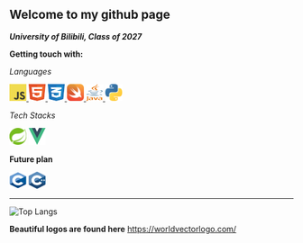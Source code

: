 ## Welcome to my github page
***University of Bilibili, Class of 2027***

**Getting touch with:**

*Languages*
<div>
    <a href="https://developer.mozilla.org/en-US/docs/Web/javascript">
        <img src = "/image/logo-javascript.svg" alt="java-script-icon" width = "30" height="30">
    </a>
    <a href="https://developer.mozilla.org/en-US/docs/Web/HTML>">
        <img src = "/image/html-1.svg" alt="html-icon" width = "30" height="30">
    </a>
    <a href = https://developer.mozilla.org/en-US/docs/Web/CSS/Reference>
        <img src = "/image/css-3.svg" alt="css-icon" width = "30" height="30">
    </a>
    <a href="https://developer.apple.com/swift/">
        <img src = "/image/swift-15.svg" alt="swift-icon" width = "30" height="30">
    </a>
    <a href="https://dev.java">
        <img src = "/image/java-4.svg" alt="java-icon" width = "30" height="30">
    </a>
    <a href = "https://python.org">
        <img src="/image/python-5.svg" alt="python-icon" width="30" height="30">
    </a>
</div>

*Tech Stacks*
<div>
    <img src="/image/spring-3.svg" width="30" height="30">
    <img src="/image/vue-9.svg" width="30" height="30">
</div>

**Future plan**
<div>
    <img src = "image/cc.svg" width  = "30" height = "30">
    <img src="/image/c.svg" width = "30" height = "30">
</div>

-----------
![Top Langs](https://github-readme-stats.vercel.app/api/top-langs/?username=EdwinZhanCN&langs_count=6)

**Beautiful logos are found here**
https://worldvectorlogo.com/


